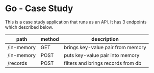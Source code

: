# Go - Case Study

This is a case study application that runs as an API. It has 3 endpoints which described below.

| path       | method | description                        |
|------------|--------|------------------------------------|
| /in-memory | GET    | brings key-value pair from memory  |
| /in-memory | POST   | puts key-value pair into memory    |
| /records   | POST   | filters and brings records from db |